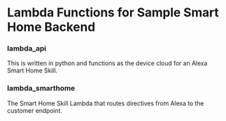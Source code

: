 # Lambda Functions for Sample Smart Home Backend

### lambda_api
This is written in python and functions as the device cloud for an Alexa Smart Home Skill.

### lambda_smarthome
The Smart Home Skill Lambda that routes directives from Alexa to the customer endpoint. 

